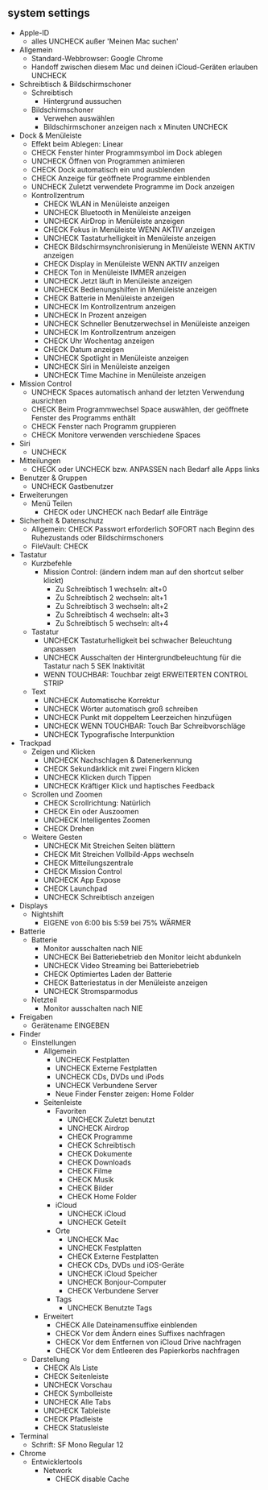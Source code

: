 ## system settings
- Apple-ID
    - alles UNCHECK außer 'Meinen Mac suchen'
- Allgemein
    - Standard-Webbrowser: Google Chrome
    - Handoff zwischen diesem Mac und deinen iCloud-Geräten erlauben UNCHECK
- Schreibtisch & Bildschirmschoner
    - Schreibtisch
        - Hintergrund aussuchen
    - Bildschirmschoner
        - Verwehen auswählen
        - Bildschirmschoner anzeigen nach x Minuten UNCHECK
- Dock & Menüleiste
    - Effekt beim Ablegen: Linear
    - CHECK Fenster hinter Programmsymbol im Dock ablegen 
    - UNCHECK Öffnen von Programmen animieren 
    - CHECK Dock automatisch ein und ausblenden 
    - CHECK Anzeige für geöffnete Programme einblenden 
    - UNCHECK Zuletzt verwendete Programme im Dock anzeigen 
    - Kontrollzentrum
        - CHECK WLAN in Menüleiste anzeigen 
        - UNCHECK Bluetooth in Menüleiste anzeigen 
        - UNCHECK AirDrop in Menüleiste anzeigen 
        - CHECK Fokus in Menüleiste WENN AKTIV anzeigen 
        - UNCHECK Tastaturhelligkeit in Menüleiste anzeigen 
        - CHECK Bildschirmsynchronisierung in Menüleiste WENN AKTIV anzeigen 
        - CHECK Display in Menüleiste WENN AKTIV anzeigen 
        - CHECK Ton in Menüleiste IMMER anzeigen 
        - UNCHECK Jetzt läuft in Menüleiste anzeigen 
        - UNCHECK Bedienungshilfen in Menüleiste anzeigen 
        - CHECK Batterie in Menüleiste anzeigen
        - UNCHECK Im Kontrollzentrum anzeigen
        - UNCHECK In Prozent anzeigen 
        - UNCHECK Schneller Benutzerwechsel in Menüleiste anzeigen
        - UNCHECK Im Kontrollzentrum anzeigen 
        - CHECK Uhr Wochentag anzeigen
        - CHECK Datum anzeigen 
        - UNCHECK Spotlight in Menüleiste anzeigen 
        - UNCHECK Siri in Menüleiste anzeigen 
        - UNCHECK Time Machine in Menüleiste anzeigen 
- Mission Control
    - UNCHECK Spaces automatisch anhand der letzten Verwendung ausrichten 
    - CHECK Beim Programmwechsel Space auswählen, der geöffnete Fenster des Programms enthält 
    - CHECK Fenster nach Programm gruppieren 
    - CHECK Monitore verwenden verschiedene Spaces 
- Siri
    - UNCHECK
- Mitteilungen
    - CHECK oder UNCHECK bzw. ANPASSEN nach Bedarf alle Apps links 
- Benutzer & Gruppen
    - UNCHECK Gastbenutzer 
- Erweiterungen
    - Menü Teilen
        - CHECK oder UNCHECK nach Bedarf alle Einträge 
- Sicherheit & Datenschutz
    - Allgemein: CHECK Passwort erforderlich SOFORT nach Beginn des Ruhezustands oder Bildschirmschoners 
    - FileVault: CHECK
- Tastatur
    - Kurzbefehle
        - Mission Control: (ändern indem man auf den shortcut selber klickt)
            - Zu Schreibtisch 1 wechseln: alt+0
            - Zu Schreibtisch 2 wechseln: alt+1
            - Zu Schreibtisch 3 wechseln: alt+2
            - Zu Schreibtisch 4 wechseln: alt+3
            - Zu Schreibtisch 5 wechseln: alt+4
    - Tastatur
        - UNCHECK Tastaturhelligkeit bei schwacher Beleuchtung anpassen 
        - UNCHECK Ausschalten der Hintergrundbeleuchtung für die Tastatur nach 5 SEK Inaktivität 
        - WENN TOUCHBAR: Touchbar zeigt ERWEITERTEN CONTROL STRIP
    - Text
        - UNCHECK Automatische Korrektur 
        - UNCHECK Wörter automatisch groß schreiben 
        - UNCHECK Punkt mit doppeltem Leerzeichen hinzufügen 
        - UNCHECK WENN TOUCHBAR: Touch Bar Schreibvorschläge 
        - UNCHECK Typografische Interpunktion 
- Trackpad
    - Zeigen und Klicken
        - UNCHECK Nachschlagen & Datenerkennung 
        - CHECK Sekundärklick mit zwei Fingern klicken 
        - UNCHECK Klicken durch Tippen 
        - UNCHECK Kräftiger Klick und haptisches Feedback 
    - Scrollen und Zoomen
        - CHECK Scrollrichtung: Natürlich 
        - CHECK Ein oder Auszoomen 
        - UNCHECK Intelligentes Zoomen 
        - CHECK Drehen 
    - Weitere Gesten
        - UNCHECK Mit Streichen Seiten blättern 
        - CHECK Mit Streichen Vollbild-Apps wechseln 
        - CHECK Mitteilungszentrale 
        - CHECK Mission Control 
        - UNCHECK App Expose 
        - CHECK Launchpad 
        - UNCHECK Schreibtisch anzeigen 
- Displays
    - Nightshift
        - EIGENE von 6:00 bis 5:59 bei 75% WÄRMER
- Batterie
    - Batterie
        - Monitor ausschalten nach NIE
        - UNCHECK Bei Batteriebetrieb den Monitor leicht abdunkeln 
        - UNCHECK Video Streaming bei Batteriebetrieb 
        - CHECK Optimiertes Laden der Batterie 
        - CHECK Batteriestatus in der Menüleiste anzeigen 
        - UNCHECK Stromsparmodus 
    - Netzteil
        - Monitor ausschalten nach NIE
- Freigaben
    - Gerätename EINGEBEN
- Finder
    - Einstellungen
        - Allgemein
            - UNCHECK Festplatten
            - UNCHECK Externe Festplatten
            - UNCHECK CDs, DVDs und iPods
            - UNCHECK Verbundene Server
            - Neue Finder Fenster zeigen: Home Folder
        - Seitenleiste
            - Favoriten
                - UNCHECK Zuletzt benutzt
                - UNCHECK Airdrop
                - CHECK Programme
                - CHECK Schreibtisch
                - CHECK Dokumente
                - CHECK Downloads
                - CHECK Filme
                - CHECK Musik
                - CHECK Bilder
                - CHECK Home Folder
            - iCloud
                - UNCHECK iCloud
                - UNCHECK Geteilt
            - Orte
                - UNCHECK Mac
                - UNCHECK Festplatten
                - CHECK Externe Festplatten
                - CHECK CDs, DVDs und iOS-Geräte
                - UNCHECK iCloud Speicher
                - UNCHECK Bonjour-Computer
                - CHECK Verbundene Server
            - Tags
                - UNCHECK Benutzte Tags
        - Erweitert
            - CHECK Alle Dateinamensuffixe einblenden
            - CHECK Vor dem Ändern eines Suffixes nachfragen
            - CHECK Vor dem Entfernen von iCloud Drive nachfragen
            - CHECK Vor dem Entleeren des Papierkorbs nachfragen
    - Darstellung
        - CHECK Als Liste
        - CHECK Seitenleiste
        - UNCHECK Vorschau
        - CHECK Symbolleiste
        - UNCHECK Alle Tabs
        - UNCHECK Tableiste
        - CHECK Pfadleiste
        - CHECK Statusleiste
- Terminal
    - Schrift: SF Mono Regular 12
- Chrome
    - Entwicklertools
        - Network
            - CHECK disable Cache
